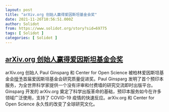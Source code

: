 ```yaml
---
layout: post
title: "arXiv.org 创始人赢得爱因斯坦基金会奖"
date: 2021-11-26T10:56:51.000Z
author: Solidot
from: https://www.solidot.org/story?sid=69775
tags: [ Solidot ]
categories: [ Solidot ]
---
```

<!--1637924211000-->
[arXiv.org 创始人赢得爱因斯坦基金会奖](https://www.solidot.org/story?sid=69775)
------

<div>
arXiv.org 创始人 Paul Ginsparg 和 Center for Open Science 被柏林爱因斯坦基金会<a href="https://idw-online.de/en/news781515">授予</a>首届爱因斯坦基金会研究质量促进奖。Paul Ginsparg 发明了首个预印本服务，为全世界科学家提供一个没有评审和付费墙的研究交流即时出版平台。Ginsparg 开发的 arXiv.org 奠定了科学出版革命的基础，预印本服务如今在许多领域广泛使用，支持了 COVID-19 疫情的快速反应。arXiv.org 和 Center for Open Science 永久性的改变了全球研究文化。
</div>
